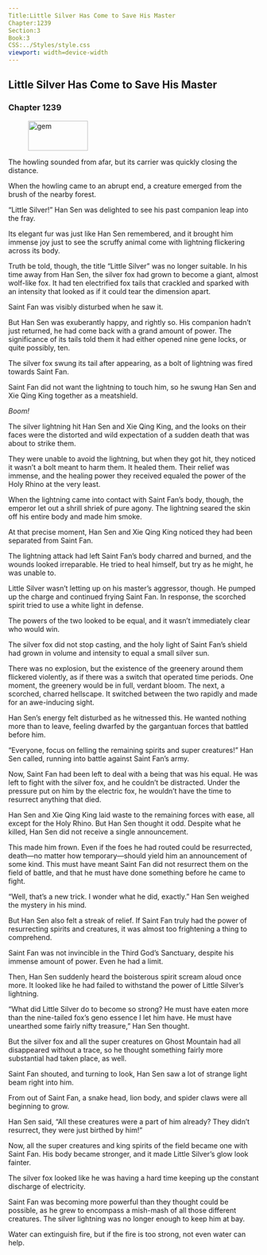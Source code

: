 ```yaml
---
Title:Little Silver Has Come to Save His Master 
Chapter:1239 
Section:3 
Book:3 
CSS:../Styles/style.css 
viewport: width=device-width
---
```

  
## Little Silver Has Come to Save His Master
### Chapter 1239
  
<figure>
	<img src="../Images/gem.gif" alt="gem" id="gem" width="120" height="60" />
</figure>
  

  
The howling sounded from afar, but its carrier was quickly closing the distance.

When the howling came to an abrupt end, a creature emerged from the brush of the nearby forest.

“Little Silver!” Han Sen was delighted to see his past companion leap into the fray.

Its elegant fur was just like Han Sen remembered, and it brought him immense joy just to see the scruffy animal come with lightning flickering across its body.

Truth be told, though, the title “Little Silver” was no longer suitable. In his time away from Han Sen, the silver fox had grown to become a giant, almost wolf-like fox. It had ten electrified fox tails that crackled and sparked with an intensity that looked as if it could tear the dimension apart.

Saint Fan was visibly disturbed when he saw it.

But Han Sen was exuberantly happy, and rightly so. His companion hadn’t just returned, he had come back with a grand amount of power. The significance of its tails told them it had either opened nine gene locks, or quite possibly, ten.

The silver fox swung its tail after appearing, as a bolt of lightning was fired towards Saint Fan.

Saint Fan did not want the lightning to touch him, so he swung Han Sen and Xie Qing King together as a meatshield.

*Boom!*

The silver lightning hit Han Sen and Xie Qing King, and the looks on their faces were the distorted and wild expectation of a sudden death that was about to strike them.

They were unable to avoid the lightning, but when they got hit, they noticed it wasn’t a bolt meant to harm them. It healed them. Their relief was immense, and the healing power they received equaled the power of the Holy Rhino at the very least.

When the lightning came into contact with Saint Fan’s body, though, the emperor let out a shrill shriek of pure agony. The lightning seared the skin off his entire body and made him smoke.

At that precise moment, Han Sen and Xie Qing King noticed they had been separated from Saint Fan.

The lightning attack had left Saint Fan’s body charred and burned, and the wounds looked irreparable. He tried to heal himself, but try as he might, he was unable to.

Little Silver wasn’t letting up on his master’s aggressor, though. He pumped up the charge and continued frying Saint Fan. In response, the scorched spirit tried to use a white light in defense.

The powers of the two looked to be equal, and it wasn’t immediately clear who would win.

The silver fox did not stop casting, and the holy light of Saint Fan’s shield had grown in volume and intensity to equal a small silver sun.

There was no explosion, but the existence of the greenery around them flickered violently, as if there was a switch that operated time periods. One moment, the greenery would be in full, verdant bloom. The next, a scorched, charred hellscape. It switched between the two rapidly and made for an awe-inducing sight.

Han Sen’s energy felt disturbed as he witnessed this. He wanted nothing more than to leave, feeling dwarfed by the gargantuan forces that battled before him.

“Everyone, focus on felling the remaining spirits and super creatures!” Han Sen called, running into battle against Saint Fan’s army.

Now, Saint Fan had been left to deal with a being that was his equal. He was left to fight with the silver fox, and he couldn’t be distracted. Under the pressure put on him by the electric fox, he wouldn’t have the time to resurrect anything that died.

Han Sen and Xie Qing King laid waste to the remaining forces with ease, all except for the Holy Rhino. But Han Sen thought it odd. Despite what he killed, Han Sen did not receive a single announcement.

This made him frown. Even if the foes he had routed could be resurrected, death—no matter how temporary—should yield him an announcement of some kind. This must have meant Saint Fan did not resurrect them on the field of battle, and that he must have done something before he came to fight.

“Well, that’s a new trick. I wonder what he did, exactly.” Han Sen weighed the mystery in his mind.

But Han Sen also felt a streak of relief. If Saint Fan truly had the power of resurrecting spirits and creatures, it was almost too frightening a thing to comprehend.

Saint Fan was not invincible in the Third God’s Sanctuary, despite his immense amount of power. Even he had a limit.

Then, Han Sen suddenly heard the boisterous spirit scream aloud once more. It looked like he had failed to withstand the power of Little Silver’s lightning.

“What did Little Silver do to become so strong? He must have eaten more than the nine-tailed fox’s geno essence I let him have. He must have unearthed some fairly nifty treasure,” Han Sen thought.

But the silver fox and all the super creatures on Ghost Mountain had all disappeared without a trace, so he thought something fairly more substantial had taken place, as well.

Saint Fan shouted, and turning to look, Han Sen saw a lot of strange light beam right into him.

From out of Saint Fan, a snake head, lion body, and spider claws were all beginning to grow.

Han Sen said, “All these creatures were a part of him already? They didn’t resurrect, they were just birthed by him!”

Now, all the super creatures and king spirits of the field became one with Saint Fan. His body became stronger, and it made Little Silver’s glow look fainter.

The silver fox looked like he was having a hard time keeping up the constant discharge of electricity.

Saint Fan was becoming more powerful than they thought could be possible, as he grew to encompass a mish-mash of all those different creatures. The silver lightning was no longer enough to keep him at bay.

Water can extinguish fire, but if the fire is too strong, not even water can help.